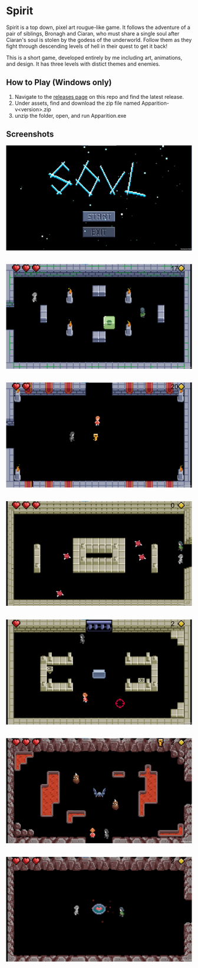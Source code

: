 # Spirit

Spirit is a top down, pixel art rougue-like game. It follows the adventure of a pair of siblings, Bronagh and Ciaran, who must share a single soul after Ciaran's soul is stolen by the godess of the underworld. Follow them as they fight through descending levels of hell in their quest to get it back!

This is a short game, developed entirely by me including art, animations, and design. It has three levels with distict themes and enemies.

## How to Play (Windows only)
1. Navigate to the [releases page](https://github.com/lukeanders70/Apparition/releases/tag/v1.0) on this repo and find the latest release.
2. Under assets, find and download the zip file named Apparition-v\<version\>.zip
3. unzip the folder, open, and run Apparition.exe

## Screenshots

![Title](Screenshots/Title.png?raw=true)
\
\
\
![Blob](Screenshots/blob.png?raw=true)
\
\
\
![Key](Screenshots/key.png?raw=true)
\
\
\
![Spinner](Screenshots/sandstone-spinner.png?raw=true)
\
\
\
![Target](Screenshots/sandstone-target.png?raw=true)
\
\
\
![Bats](Screenshots/cave-bats.png?raw=true)
\
\
\
![Heart](Screenshots/cave-heart.png?raw=true)
